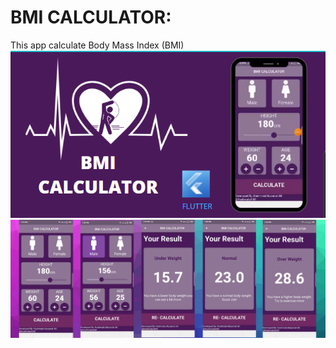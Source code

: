 <h1>BMI CALCULATOR:</h1>
This app calculate Body Mass Index (BMI)



<img src="BMI_CALCULATOR_SCREENSHOTS/pic 1.PNG" width="700" >
<img src="BMI_CALCULATOR_SCREENSHOTS/pic2.png" >

